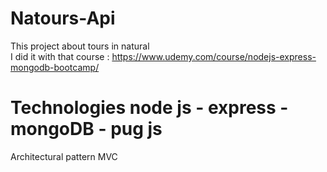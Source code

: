 # Natours-Api

 This project about tours in natural <br/>
 I did it with that course : https://www.udemy.com/course/nodejs-express-mongodb-bootcamp/ <br/>
 # Technologies node js - express - mongoDB - pug js <br/>
 Architectural pattern MVC
